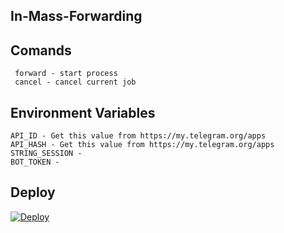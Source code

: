 ## In-Mass-Forwarding


## Comands

     forward - start process
     cancel - cancel current job


## Environment Variables

    API_ID - Get this value from https://my.telegram.org/apps
    API_HASH - Get this value from https://my.telegram.org/apps
    STRING_SESSION - 
    BOT_TOKEN - 


## Deploy

[![Deploy](https://www.herokucdn.com/deploy/button.svg)](https://heroku.com/deploy?template=https://github.com/yadianluffy/MassiveForward)


